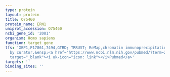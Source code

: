 ```yaml
---
type: protein
layout: protein
title: O75460
protein_name: ERN1
uniprot_accession: O75460
ncbi_gene_id: '2081'
organism: Homo sapiens
function: target gene
tfs: 'XBP1,P17861,7494,GTRD; TRRUST; ReMap,chromatin immunoprecipitation assay; inferred
  by curator,&ensp;<a href="https://www.ncbi.nlm.nih.gov/pubmed/?term=20513357%5Buid%5D"
  target="_blank"><i uk-icon="icon: link"></i>Pubmed</a>'
targets: ''
binding_sites: ''
---
```

